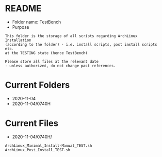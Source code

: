 #	README
+ Folder name: TestBench
+ Purpose
```
This folder is the storage of all scripts regarding ArchLinux Installation 
(according to the folder) - i.e. install scripts, post install scripts etc.
at the TESTING state (hence TestBench)

Please store all files at the relevant date
- unless authorized, do not change past references.
```

# Current Folders
+ 2020-11-04
+ 2020-11-04/0740H

# Current Files
+ 2020-11-04/0740H/ 
```
ArchLinux_Minimal_Install-Manual_TEST.sh
ArchLinux_Post_Install_TEST.sh
```

